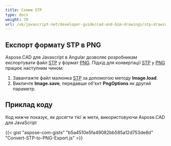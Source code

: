 ```yaml
---
title: Схеми STP
type: docs
weight: 70
url: /uk/javascript-net/developer-guide/cad-and-bim-drawings/stp-drawings/
---
```


## **Експорт формату STP в PNG**

Aspose.CAD для Javascript в Angular дозволяє розробникам експортувати файл [STP](https://docs.fileformat.com/3d/stp/) у формат [PNG](https://docs.fileformat.com/image/png/).
Підхід для конвертації [STP](https://docs.fileformat.com/3d/stp/) у [PNG](https://docs.fileformat.com/image/png/) працює наступним чином:

1. Завантажте файл малюнка [STP](https://docs.fileformat.com/3d/stp/) за допомогою методу **Image.load**.
1. Викличте **Image.save**, передавши об'єкт **PngOptions** як другий параметр.

## Приклад коду

Код нижче показує, як досягти тієї ж мети, використовуючи Aspose.CAD для JavaScript

{{< gist "aspose-com-gists" "b5a4510e5fa49082bb585a12d753de8d" "Convert-STP-to-PNG-Export.js" >}}
